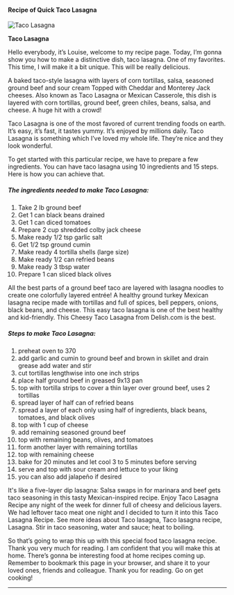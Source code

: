             

#### Recipe of Quick Taco Lasagna

![Taco Lasagna](https://img-global.cpcdn.com/recipes/50928578/751x532cq70/taco-lasagna-recipe-main-photo.jpg)

**Taco Lasagna**

Hello everybody, it’s Louise, welcome to my recipe page. Today, I’m gonna show you how to make a distinctive dish, taco lasagna. One of my favorites. This time, I will make it a bit unique. This will be really delicious.

A baked taco-style lasagna with layers of corn tortillas, salsa, seasoned ground beef and sour cream Topped with Cheddar and Monterey Jack cheeses. Also known as Taco Lasagna or Mexican Casserole, this dish is layered with corn tortillas, ground beef, green chiles, beans, salsa, and cheese. A huge hit with a crowd!

Taco Lasagna is one of the most favored of current trending foods on earth. It’s easy, it’s fast, it tastes yummy. It’s enjoyed by millions daily. Taco Lasagna is something which I’ve loved my whole life. They’re nice and they look wonderful.

To get started with this particular recipe, we have to prepare a few ingredients. You can have taco lasagna using 10 ingredients and 15 steps. Here is how you can achieve that.

##### The ingredients needed to make Taco Lasagna:

1.  Take 2 lb ground beef
2.  Get 1 can black beans drained
3.  Get 1 can diced tomatoes
4.  Prepare 2 cup shredded colby jack cheese
5.  Make ready 1/2 tsp garlic salt
6.  Get 1/2 tsp ground cumin
7.  Make ready 4 tortilla shells (large size)
8.  Make ready 1/2 can refried beans
9.  Make ready 3 tbsp water
10.  Prepare 1 can sliced black olives

All the best parts of a ground beef taco are layered with lasagna noodles to create one colorfully layered entrée! A healthy ground turkey Mexican lasagna recipe made with tortillas and full of spices, bell peppers, onions, black beans, and cheese. This easy taco lasagna is one of the best healthy and kid-friendly. This Cheesy Taco Lasagna from Delish.com is the best.

##### Steps to make Taco Lasagna:

1.  preheat oven to 370
2.  add garlic and cumin to ground beef and brown in skillet and drain grease add water and stir
3.  cut tortillas lengthwise into one inch strips
4.  place half ground beef in greased 9x13 pan
5.  top with tortilla strips to cover a thin layer over ground beef, uses 2 tortillas
6.  spread layer of half can of refried beans
7.  spread a layer of each only using half of ingredients, black beans, tomatoes, and black olives
8.  top with 1 cup of cheese
9.  add remaining seasoned ground beef
10.  top with remaining beans, olives, and tomatoes
11.  form another layer with remaining tortillas
12.  top with remaining cheese
13.  bake for 20 minutes and let cool 3 to 5 minutes before serving
14.  serve and top with sour cream and lettuce to your liking
15.  you can also add jalapeño if desired

It's like a five-layer dip lasagna: Salsa swaps in for marinara and beef gets taco seasoning in this tasty Mexican-inspired recipe. Enjoy Taco Lasagna Recipe any night of the week for dinner full of cheesy and delicious layers. We had leftover taco meat one night and I decided to turn it into this Taco Lasagna Recipe. See more ideas about Taco lasagna, Taco lasagna recipe, Lasagna. Stir in taco seasoning, water and sauce; heat to boiling.

So that’s going to wrap this up with this special food taco lasagna recipe. Thank you very much for reading. I am confident that you will make this at home. There’s gonna be interesting food at home recipes coming up. Remember to bookmark this page in your browser, and share it to your loved ones, friends and colleague. Thank you for reading. Go on get cooking!

* * *